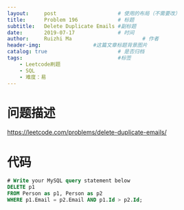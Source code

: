 ```yaml
---
layout:     post   				    # 使用的布局（不需要改）
title:      Problem 196				# 标题 
subtitle:   Delete Duplicate Emails #副标题
date:       2019-07-17				# 时间
author:     Ruizhi Ma 						# 作者
header-img:              	#这篇文章标题背景图片
catalog: true 						# 是否归档
tags:								#标签
    - Leetcode刷题
    - SQL
    - 难度：易
---
```

# 问题描述
https://leetcode.com/problems/delete-duplicate-emails/

# 代码
```SQL
# Write your MySQL query statement below
DELETE p1
FROM Person as p1, Person as p2
WHERE p1.Email = p2.Email AND p1.Id > p2.Id;
```